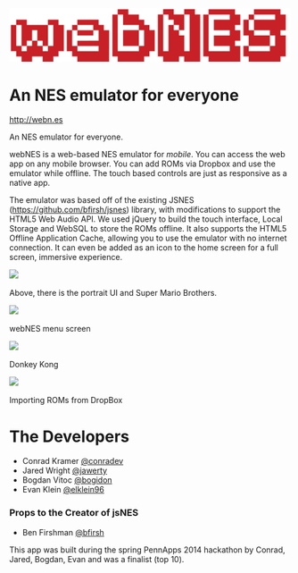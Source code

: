 ![](images/logo.png)

An NES emulator for everyone
=======


<http://webn.es>


An NES emulator for everyone.

webNES is a web-based NES emulator for *mobile*. You can access the web app on any mobile browser. You can add ROMs via Dropbox and use the emulator while offline. The touch based controls are just as responsive as a native app.

The emulator was based off of the existing JSNES (<https://github.com/bfirsh/jsnes>) library, with modifications to support the HTML5 Web Audio API. We used jQuery to build the touch interface, Local Storage and WebSQL to store the ROMs offline. It also supports the HTML5 Offline Application Cache, allowing you to use the emulator with no internet connection. It can even be added as an icon to the home screen for a full screen, immersive experience.


<img src="https://raw2.github.com/conradev/webn.es/master/images/s1.PNG" width= "200px"/>

Above, there is the portrait UI and Super Mario Brothers. 


<img src="https://raw2.github.com/conradev/webn.es/master/images/s2.PNG" width= "200px"/>

webNES menu screen


<img src="https://raw2.github.com/conradev/webn.es/master/images/s3.PNG" width= "200px"/>

Donkey Kong


<img src="https://raw2.github.com/conradev/webn.es/master/images/s4.PNG" width= "200px"/>

Importing ROMs from DropBox


The Developers
========
* Conrad Kramer [@conradev](https://github.com/conradev)
* Jared Wright [@jawerty](https://github.com/jawerty)
* Bogdan Vitoc [@bogidon](https://github.com/bogidon)
* Evan Klein [@elklein96](http://github.com/elklein96)

### Props to the Creator of jsNES
* Ben Firshman [@bfirsh](https://github.com/bfirsh)

This app was built during the spring PennApps 2014 hackathon by Conrad, Jared, Bogdan, Evan and was a finalist (top 10).